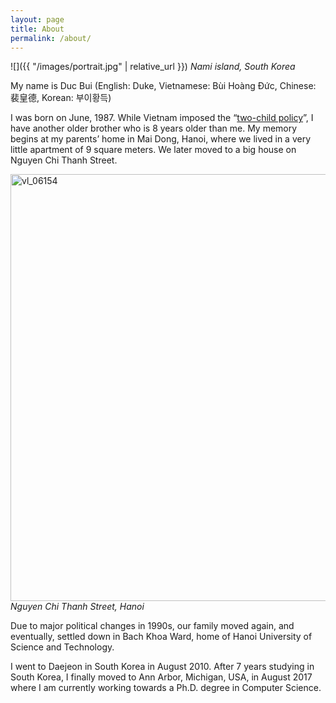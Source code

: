 ```yaml
---
layout: page
title: About
permalink: /about/
---
```


![]({{ "/images/portrait.jpg" | relative_url }})
*Nami island, South Korea*

My name is Duc Bui (English: Duke, Vietnamese: Bùi Hoàng Đức, Chinese: 裴皇德, Korean: 부이황득)

I was born on June, 1987.
While Vietnam imposed the “[two-child policy](https://www.wikiwand.com/en/Two-child_policy)”, I have another older brother who is 8 years older than me.
My memory begins at my parents’ home in Mai Dong, Hanoi, where we lived in a very little apartment of 9 square meters.
We later moved to a big house on Nguyen Chi Thanh Street.

<a data-flickr-embed="true"  href="https://www.flickr.com/photos/hanoi_panorama-skyline_gallery/43111123921/" title="vl_06154"><img src="https://farm2.staticflickr.com/1830/43111123921_980884c2e9_b.jpg" width="1024" height="683" alt="vl_06154"></a>
*Nguyen Chi Thanh Street, Hanoi*

Due to major political changes in 1990s, our family moved again, and eventually, settled down in Bach Khoa Ward, home of Hanoi University of Science and Technology.

I went to Daejeon in South Korea in August 2010.
After 7 years studying in South Korea, I finally moved to Ann Arbor, Michigan, USA, in August 2017 where I am currently working towards a Ph.D. degree in Computer Science.
